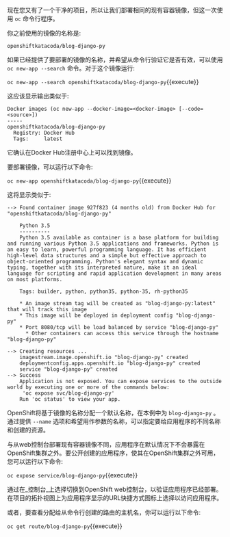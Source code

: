现在您又有了一个干净的项目，所以让我们部署相同的现有容器镜像，但这一次使用 `oc` 命令行程序。

你之前使用的镜像的名称是:

```
openshiftkatacoda/blog-django-py
```

如果已经提供了要部署的镜像的名称，并希望从命令行验证它是否有效，可以使用 `oc new-app --search` 命令。对于这个镜像运行:

`oc new-app --search openshiftkatacoda/blog-django-py`{{execute}}

这应该显示输出类似于:

```
Docker images (oc new-app --docker-image=<docker-image> [--code=<source>])
-----
openshiftkatacoda/blog-django-py
  Registry: Docker Hub
  Tags:     latest
```

它确认在Docker Hub注册中心上可以找到镜像。

要部署镜像，可以运行以下命令:

`oc new-app openshiftkatacoda/blog-django-py`{{execute}}

这将显示类似于:

```
--> Found container image 927f823 (4 months old) from Docker Hub for "openshiftkatacoda/blog-django-py"

    Python 3.5
    ----------
    Python 3.5 available as container is a base platform for building and running various Python 3.5 applications and frameworks. Python is an easy to learn, powerful programming language. It has efficient high-level data structures and a simple but effective approach to object-oriented programming. Python's elegant syntax and dynamic typing, together with its interpreted nature, make it an ideal language for scripting and rapid application development in many areas on most platforms.

    Tags: builder, python, python35, python-35, rh-python35

    * An image stream tag will be created as "blog-django-py:latest" that will track this image
    * This image will be deployed in deployment config "blog-django-py"
    * Port 8080/tcp will be load balanced by service "blog-django-py"
      * Other containers can access this service through the hostname "blog-django-py"

--> Creating resources ...
    imagestream.image.openshift.io "blog-django-py" created
    deploymentconfig.apps.openshift.io "blog-django-py" created
    service "blog-django-py" created
--> Success
    Application is not exposed. You can expose services to the outside world by executing one or more of the commands below:
     'oc expose svc/blog-django-py'
    Run 'oc status' to view your app.
```

OpenShift将基于镜像的名称分配一个默认名称，在本例中为 `blog-django-py` 。通过提供 `--name` 选项和希望用作参数的名称，可以指定要给应用程序的不同名称和创建的资源。

与从web控制台部署现有容器镜像不同，应用程序在默认情况下不会暴露在OpenShift集群之外。要公开创建的应用程序，使其在OpenShift集群之外可用，您可以运行以下命令:

`oc expose service/blog-django-py`{{execute}}

通过在_控制台_上选择切换到OpenShift web控制台，以验证应用程序已经部署。在项目的拓扑视图上为应用程序显示的URL快捷方式图标上选择以访问应用程序。

或者，要查看分配给从命令行创建的路由的主机名，你可以运行以下命令:

`oc get route/blog-django-py`{{execute}}